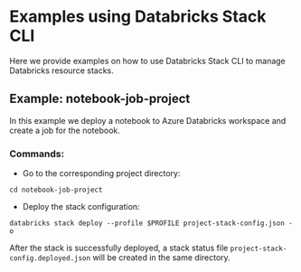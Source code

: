 # Examples using Databricks Stack CLI

Here we provide examples on how to use Databricks Stack CLI to manage Databricks resource stacks.

## Example: notebook-job-project

In this example we deploy a notebook to Azure Databricks workspace and create a job for the notebook.

### Commands:

* Go to the corresponding project directory:

```
cd notebook-job-project
```

* Deploy the stack configuration:

```
databricks stack deploy --profile $PROFILE project-stack-config.json -o
```

After the stack is successfully deployed, a stack status file `project-stack-config.deployed.json` will be created in the same directory.
